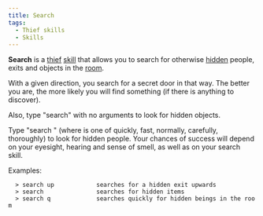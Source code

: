 ```yaml
---
title: Search
tags:
  - Thief skills
  - Skills
---
```

**Search** is a [thief](thief "wikilink") [skill](skill "wikilink") that
allows you to search for otherwise [hidden](hide "wikilink") people,
exits and objects in the [room](room "wikilink").

With a given direction, you search for a secret door in that way. The
better you are, the more likely you will find something (if there is
anything to discover).

Also, type "search" with no arguments to look for hidden objects.

Type "search <effort>" (where <effort> is one of quickly, fast,
normally, carefully, thoroughly) to look for hidden people. Your chances
of success will depend on your eyesight, hearing and sense of smell, as
well as on your search skill.

Examples:

`  > search up            searches for a hidden exit upwards`
`  > search               searches for hidden items`
`  > search q             searches quickly for hidden beings in the room`
 